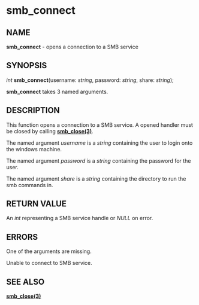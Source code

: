 # smb_connect

## NAME

**smb_connect** - opens a connection to a SMB service

## SYNOPSIS

*int* **smb_connect**(username: *string*, password: *string*, share: *string*);

**smb_connect** takes 3 named arguments.

## DESCRIPTION

This function opens a connection to a SMB service. A opened handler must be closed by calling **[smb_close(3)](smb_close.md)**.

The named argument *username* is a *string* containing the user to login onto the windows machine.

The named argument *password* is a *string* containing the password for the user.

The named argument *share* is a *string* containing the directory to run the smb commands in.

## RETURN VALUE

An *int* representing a SMB service handle or *NULL* on error.

## ERRORS

One of the arguments are missing.

Unable to connect to SMB service.

## SEE ALSO

**[smb_close(3)](smb_close.md)**
